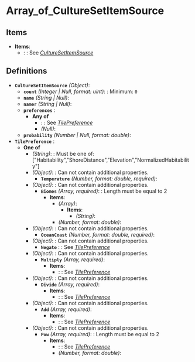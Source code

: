 # Array_of_CultureSetItemSource

## Items

  * **Items**:
    * : : See *[CultureSetItemSource](#definitions/CultureSetItemSource)*
## Definitions
  * <a id="definitions/CultureSetItemSource"></a>**`CultureSetItemSource`** *(Object)*: 
    * **`count`** *(Integer | Null, format: uint)*: : Minimum: `0`
    * **`name`** *(String | Null)*: 
    * **`namer`** *(String | Null)*: 
    * **`preferences`** : 
      * **Any of**
        * : : See *[TilePreference](#definitions/TilePreference)*
        * *(Null)*: 
    * **`probability`** *(Number | Null, format: double)*: 
  * <a id="definitions/TilePreference"></a>**`TilePreference`** : 
    * **One of**
      * *(String)*: : Must be one of: ["Habitability","ShoreDistance","Elevation","NormalizedHabitability"]
      * *(Object)*: : Can not contain additional properties.
        * **`Temperature`** *(Number, format: double, required)*: 
      * *(Object)*: : Can not contain additional properties.
        * **`Biomes`** *(Array, required)*: : Length must be equal to 2
          * **Items**:
            * *(Array)*: 
              * **Items**:
                * *(String)*: 
            * *(Number, format: double)*: 
      * *(Object)*: : Can not contain additional properties.
        * **`OceanCoast`** *(Number, format: double, required)*: 
      * *(Object)*: : Can not contain additional properties.
        * **`Negate`** : : See *[TilePreference](#definitions/TilePreference)*
      * *(Object)*: : Can not contain additional properties.
        * **`Multiply`** *(Array, required)*: 
          * **Items**:
            * : : See *[TilePreference](#definitions/TilePreference)*
      * *(Object)*: : Can not contain additional properties.
        * **`Divide`** *(Array, required)*: 
          * **Items**:
            * : : See *[TilePreference](#definitions/TilePreference)*
      * *(Object)*: : Can not contain additional properties.
        * **`Add`** *(Array, required)*: 
          * **Items**:
            * : : See *[TilePreference](#definitions/TilePreference)*
      * *(Object)*: : Can not contain additional properties.
        * **`Pow`** *(Array, required)*: : Length must be equal to 2
          * **Items**:
            * : : See *[TilePreference](#definitions/TilePreference)*
            * *(Number, format: double)*: 
